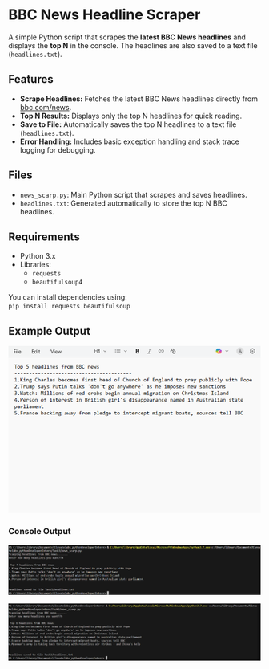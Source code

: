 # BBC News Headline Scraper  
A simple Python script that scrapes the **latest BBC News headlines** and displays the **top N** in the console. The headlines are also saved to a text file (`headlines.txt`).  

## Features  
- **Scrape Headlines:** Fetches the latest BBC News headlines directly from [bbc.com/news](https://www.bbc.com/news).  
- **Top N Results:** Displays only the top N headlines for quick reading.  
- **Save to File:** Automatically saves the top N  headlines to a text file (`headlines.txt`).  
- **Error Handling:** Includes basic exception handling and stack trace logging for debugging.  

## Files  
- `news_scarp.py`: Main Python script that scrapes and saves headlines.  
- `headlines.txt`: Generated automatically to store the top N BBC headlines.  

## Requirements  
- Python 3.x  
- Libraries:  
  - `requests`  
  - `beautifulsoup4`  

You can install dependencies using:  
 ` pip install requests beautifulsoup ` 


## Example Output  
![alt text](output/textFile.png)

### Console Output  
![alt text](output/top4_extraction.png)

![alt text](output/top6_extraction.png)
